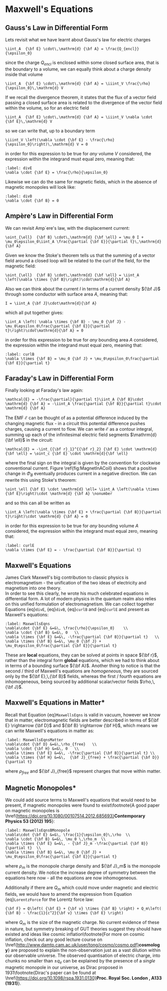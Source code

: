 # Maxwell's Equations

## Gauss's Law in Differential Form
Lets revisit what we have learnt about Gauss's law for electric charges
```{math}
\iint_A  {\bf E} \cdot\,\mathrm{d} {\bf A} = \frac{Q_{encl}}{\epsilon_0}
```
since the charge $Q_{encl}$ is enclosed within some closed surface area, that is the boundary to a volume, we can equally think about a charge density inside that volume
```{math}
\iint_A  {\bf E} \cdot\,\mathrm{d} {\bf A} = \iiint_V \frac{\rho}{\epsilon_0}\,\mathrm{d} V
```
If we recall the divergence theorem, it states that the flux of a vector field passing a closed surface area is related to the divergence of the vector field 
within the volume, so for an electric field
```{math}
\iint_A  {\bf E} \cdot\,\mathrm{d} {\bf A} = \iiint_V \nabla \cdot {\bf E}\,\mathrm{d} V
```
so we can write that, up to a boundary term
```{math}
\iiint_V \left(\nabla \cdot {\bf E} - \frac{\rho}{\epsilon_0}\right)\,\mathrm{d} V = 0
```
in order for this expression to be true for <em> any </em>  volume $V$ considered, the expression within the integrand must equal zero, meaning that:
```{math}
:label: divE
\nabla \cdot {\bf E} = \frac{\rho}{\epsilon_0} 
```
Likewise we can do the same for magnetic fields, which in the absence of magnetic monopoles will look like:
```{math}
:label: divB
\nabla \cdot {\bf B} = 0 
```


## Ampère's Law in Differential Form
We can revisit Amp\`ere's law, with the displacement current:
```{math}
\oint_{\ell}  {\bf B} \cdot\,\mathrm{d} {\bf \ell} = \mu_0 I + \mu_0\epsilon_0\iint_A \frac{\partial {\bf E}}{\partial t}\,\mathrm{d}{\bf A}
```
Given we know the Stoke's theorem tells us that the summing of a vector field around a closed loop will be related to the curl of the field, for the magnetic field:
```{math}
\oint_{\ell}  {\bf B} \cdot\,\mathrm{d} {\bf \ell} = \iint_A \left(\nabla \times {\bf B}\right)\cdot\mathrm{d}{\bf A}
```
Also we can think about the current $I$ in terms of a current density ${\bf J}$ through some conductor with surface area $A$, meaning that:
```{math}
I = \iint_A {\bf J}\cdot\mathrm{d}{\bf A}
```
which all put together gives:
```{math}
\iint_A \left( \nabla \times {\bf B} - \mu_0 {\bf J} - \mu_0\epsilon_0\frac{\partial {\bf E}}{\partial t}\right)\cdot\mathrm{d}{\bf A} = 0
```
in order for this expression to be true for <em> any </em> bounding area $A$ considered, the expression within the integrand must equal zero, meaning that:
```{math}
:label: curlB
\nabla \times {\bf B} = \mu_0 {\bf J} + \mu_0\epsilon_0\frac{\partial {\bf E}}{\partial t}
```


## Faraday's Law in Differential Form
Finally looking at Faraday's law again:
```{math}
\mathcal{E} = -\frac{\partial}{\partial t}\iint_A {\bf B}\cdot \mathrm{d} {\bf A} = -\iint_A \frac{\partial {\bf B}}{\partial t}\cdot \mathrm{d} {\bf A}
```
The EMF $\mathcal{E}$ can be thought of as a potential difference induced by the changing magnetic flux - in a circuit this potential difference pushes charges, 
causing a current to flow.  We can write $\mathcal{E}$ as a contour integral, summing up each of the infinitesimal electric field segments 
$\mathrm{d} {\bf \ell}$ in the circuit:
```{math}
\mathcal{E} = -\int_{{\bf r}_1}^{{\bf r}_2} {\bf E} \cdot \mathrm{d}{\bf \ell} = \oint_c {\bf E} \cdot \mathrm{d}{\bf \ell}
```
where the final sign on the integral is given by the convention for clockwise conventional current.  Figure \ref{fig:MagnetInACoil} shows that a positive 
change in $\Phi_B$ eventually produces current in a negative direction.  We can rewrite this using Stoke's theorem:
```{math}
\oint_\ell {\bf E} \cdot \mathrm{d} \ell= \iint_A \left(\nabla \times {\bf E}\right)\cdot \mathrm{d} {\bf A} \nonumber
```
and so this can all be written as
```{math}
\iint_A \left(\nabla \times {\bf E} + \frac{\partial {\bf B}}{\partial t}\right)\cdot \mathrm{d} {\bf A} = 0
```
in order for this expression to be true for <em> any </em> bounding volume $A$ considered, the expression within the integrand must equal zero, meaning that:
```{math}
:label: curlE
\nabla \times {\bf E} = - \frac{\partial {\bf B}}{\partial t} 
```


## Maxwell's Equations
James Clark Maxwell's big contribution to classic physics is electromagnetism - the unification of the two ideas of electricity and magnetism into one theory.  
In order to see this clearly, he wrote his much celebrated equations in differential form.  A lot of modern physics in the quantum realm also relies on this 
unified formulation of electromagnetism.  We can collect together Equations {eq}`divE`, {eq}`divB`, {eq}`curlB` and {eq}`curlE` and present as 
Maxwell's equations:
```{math}
:label: MaxwellsEqns
\nabla\cdot {\bf E} &=&\, \frac{\rho}{\epsilon_0}    \\
\nabla \cdot {\bf B} &=&\, 0   \\
\nabla \times {\bf E} &=&\, -\frac{\partial {\bf B}}{\partial t}   \\
\nabla \times {\bf B} &=&\, \mu_0 {\bf J} + \mu_0\epsilon_0\frac{\partial {\bf E}}{\partial t} 
```
These are <b>local</b> equations, they can be solved at points in space ${\bf r}$, rather than the integral form <b>global</b> equations, which we had to 
think about in terms of a bounding surface ${\bf A}$.  Another thing to notice is that the second / third of Maxwell's equations are <em> homogeneous</em>, 
they are sourced only by the ${\bf E},\,{\bf B}$ fields, whereas the first / fourth equations are inhomogeneous, being sourced by additional 
scalar/vector fields $\rho,\,{\bf J}$.  

## Maxwell's Equations in Matter*
Recall that Equation {eq}`MaxwellsEqns` is valid in vacuum, however we know that in matter, electromagnetic fields are better described in terms of 
${\bf E} \rightarrow {\bf D}$ and ${\bf B} \rightarrow {\bf H}$, which means we can write Maxwell's equations in matter as:
```{math}
:label: MaxwellsEqnsMatter
\nabla\cdot {\bf D} &=&\,\rho_{free}   \\
\nabla \cdot {\bf H} &=&\, 0   \\
\nabla \times {\bf E} &=&\, -\frac{\partial {\bf B}}{\partial t} \\
\nabla \times {\bf H} &=&\,  {\bf J}_{free} + \frac{\partial {\bf D}}{\partial t} 
```
where $\rho_{free}$ and ${\bf J}_{free}$ represent charges that move within matter.  

## Magnetic Monopoles*
We could add source terms to Maxwell's equations that would need to be present, if magnetic monopoles were found to exist\footnote{A good paper on magnetic 
monopoles is \href{https://doi.org/10.1080/00107514.2012.685693}<b>Contemporary Physics 53 (2012) 195</b>}:
```{math}
:label: MaxwellsEqnsBMonopole
\nabla\cdot {\bf E} &=&\, \frac{1}{\epsilon_0}\,\rho  \\
\nabla \cdot {\bf B} &=&\, \mu_0 \,\rho_m  \\
\nabla \times {\bf E} &=&\, - {\bf J}_m -\frac{\partial {\bf B}}{\partial t}  \\
\nabla \times {\bf B} &=&\, \mu_0 {\bf J} + \mu_0\epsilon_0\frac{\partial {\bf E}}{\partial t}
```
where $\rho_m$ is the monopole charge density and ${\bf J}_m$ is the monopole current density.  We notice the increase degree of symmetry between the 
equations here now - all the equations are now inhomogeneous.

Additionally if there are $Q_m$ which could move under magnetic and electric fields, we would have to amend the expression from 
Equation {eq}`LorentzForce` for the Lorentz force law:
```{math}
{\bf F} = Q\left( {\bf E} + {\bf v} \times {\bf B} \right) + Q_m\left( {\bf B} - \frac{1}{c^2}{\bf v} \times {\bf E} \right)
```
where $Q_m$ is the size of the magnetic charge. No current evidence of these in nature, but symmetry breaking of GUT theories suggest they 
should have existed and ideas like cosmic inflation\footnote{For more on cosmic inflation, check out any good lecture course on 
\href{http://www.damtp.cam.ac.uk/user/tong/cosmo/cosmo.pdf}<b>cosmology</b>} are proposed to explain the non-observation just as a vast 
dilution within our observable universe.  The observed quantisation of electric charge, into chunks no smaller than $\pm q_e$ can be 
explained by the presence of a <em> single</em>  magnetic monopole in our universe, as Dirac proposed in 1931\footnote{Dirac's paper can 
be found at \href{https://doi.org/10.1098/rspa.1931.0130}<b>Proc. Royal Soc. London , A133 (1931)</b>}.  
